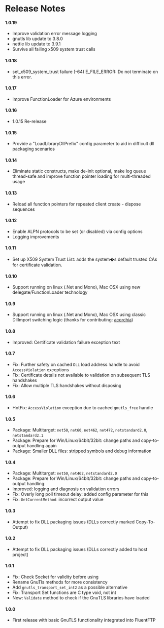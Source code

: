 # Release Notes

#### 1.0.19
  - Improve validation error message logging
  - gnutls lib update to 3.8.0
  - nettle lib update to 3.9.1
  - Survive all failing x509 system trust calls

#### 1.0.18
  - set_x509_system_trust failure (-64) E_FILE_ERROR: Do not terminate on this error.

#### 1.0.17
  - Improve FunctionLoader for Azure environments

#### 1.0.16
  - 1.0.15 Re-release

#### 1.0.15
  - Provide a "LoadLibraryDllPrefix" config parameter to aid in difficult dll packaging 
    scenarios

#### 1.0.14
  - Eliminate static constructs, make de-init optional, make log queue thread-safe
    and improve function pointer loading for multi-threaded usage

#### 1.0.13
  - Reload all function pointers for repeated client create - dispose sequences

#### 1.0.12
  - Enable ALPN protocols to be set (or disabled) via config options
  - Logging improvements

#### 1.0.11
  - Set up X509 System Trust List: adds the system�s default trusted CAs
    for certificate validation.

#### 1.0.10
  - Support running on linux (.Net and Mono), Mac OSX
    using new delegate/FunctionLoader technology

#### 1.0.9
  - Support running on linux (.Net and Mono), Mac OSX
    using classic DllImport switching logic (thanks for contributing: [acorchia](/acorchia))

#### 1.0.8
 - Improved: Certificate validation failure exception text

#### 1.0.7
 - Fix: Further safety on cached `DLL` load address handle to avoid `AccessViolation` exceptions
 - Fix: Certificate details not available to validation on subsequent TLS handshakes
 - Fix: Allow multiple TLS handshakes without disposing

#### 1.0.6
 - HotFix: `AccessViolation` exception due to cached `gnutls_free` handle

#### 1.0.5
 - Package: Multitarget: `net50`, `net60`, `net462`, `net472`, `netstandard2.0`, `netstandard2.1`
 - Package: Prepare for Win/Linux/64bit/32bit: change paths and copy-to-output handling again
 - Package: Smaller DLL files: stripped symbols and debug information

#### 1.0.4
 - Package: Multitarget: `net50`, `net462`, `netstandard2.0`
 - Package: Prepare for Win/Linux/64bit/32bit: change paths and copy-to-output handling
 - Improved: logging and diagnosis on validation errors
 - Fix: Overly long poll timeout delay: added config parameter for this
 - Fix: `GetCurrentMethod`: incorrect output value

#### 1.0.3
 - Attempt to fix DLL packaging issues (DLLs correctly marked Copy-To-Output)

#### 1.0.2
 - Attempt to fix DLL packaging issues (DLLs correctly added to host project)

#### 1.0.1
 - Fix: Check Socket for validity before using
 - Rename GnuTls methods for more consistency
 - Add `gnutls_transport_set_int2` as a possible alternative
 - Fix: Transport Set functions are C type void, not int
 - New: `Validate` method to check if the GnuTLS libraries have loaded

#### 1.0.0
 - First release with basic GnuTLS functionality integrated into FluentFTP